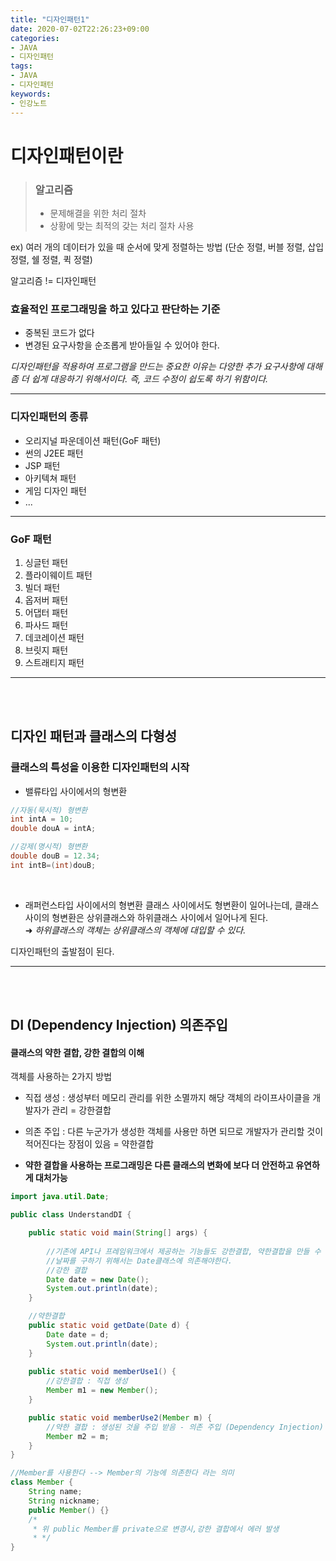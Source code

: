 ```yaml
---
title: "디자인패턴1"
date: 2020-07-02T22:26:23+09:00
categories:
- JAVA
- 디자인패턴
tags:
- JAVA
- 디자인패턴
keywords:
- 인강노트
---
```


<!--more-->

# 디자인패턴이란

> ### 알고리즘 
>- 문제해결을 위한 처리 절차   
>- 상황에 맞는 최적의 갖는 처리 절차 사용    

ex) 여러 개의 데이터가 있을 때 순서에 맞게 정렬하는 방법 (단순 정렬, 버블 정렬, 삽입 정렬, 쉘 정렬, 퀵 정렬)

알고리즘 != 디자인패턴



### 효율적인 프로그래밍을 하고 있다고 판단하는 기준
- 중복된 코드가 없다   
- 변경된 요구사항을 순조롭게 받아들일 수 있어야 한다.


*디자인패턴을 적용하여 프로그램을 만드는 중요한 이유는 다양한 추가 요구사항에 대해 좀 더 쉽게 대응하기 위해서이다. 즉, 코드 수정이 쉽도록 하기 위함이다.*


-----

### 디자인패턴의 종류   

- 오리지널 파운데이션 패턴(GoF 패턴)   
- 썬의 J2EE 패턴   
- JSP 패턴   
- 아키텍쳐 패턴   
- 게임 디자인 패턴   
- ...

----

### GoF 패턴

 1. 싱글턴 패턴   
 2. 플라이웨이트 패턴   
 3. 빌더 패턴   
 4. 옵저버 패턴   
 5. 어댑터 패턴   
 6. 파사드 패턴   
 7. 데코레이션 패턴   
 8. 브릿지 패턴   
 9. 스트래티지 패턴   


-----
<br/>
<br/>

## 디자인 패턴과 클래스의 다형성

### 클래스의 특성을 이용한 디자인패턴의 시작

- 밸류타입 사이에서의 형변환  
```java
//자동(묵시적) 형변환
int intA = 10;
double douA = intA;

//강제(명시적) 형변환
double douB = 12.34;
int intB=(int)douB;
```

<br/>


- 래퍼런스타입 사이에서의 형변환
클래스 사이에서도 형변환이 일어나는데, 클래스 사이의 형변환은 상위클래스와 하위클래스 사이에서 일어나게 된다.   
&#10140; *하위클래스의 객체는 상위클래스의 객체에 대입할 수 있다.*

디자인패턴의 출발점이 된다.


-----
<br/>
<br/>

## DI (Dependency Injection) 의존주입   
#### 클래스의 약한 결합, 강한 결합의 이해


객체를 사용하는 2가지 방법
- 직접 생성 : 생성부터 메모리 관리를 위한 소멸까지 해당 객체의 라이프사이클을 개발자가 관리 = 강한결합
   
- 의존 주입 : 다른 누군가가 생성한 객체를 사용만 하면 되므로 개발자가 관리할 것이 적어진다는 장점이 있음 = 약한결합



- **약한 결합을 사용하는 프로그래밍은 다른 클래스의 변화에 보다 더 안전하고 유연하게 대처가능**
```java
import java.util.Date;

public class UnderstandDI {

	public static void main(String[] args) {
		
		//기존에 API나 프레임워크에서 제공하는 기능들도 강한결합, 약한결합을 만들 수 있다.
		//날짜를 구하기 위해서는 Date클래스에 의존해야한다.
		//강한 결합
		Date date = new Date();
		System.out.println(date);
	}

	//약한결합
	public static void getDate(Date d) {
		Date date = d;
		System.out.println(date);
	}
	
	public static void memberUse1() {
		//강한결합 : 직접 생성
		Member m1 = new Member();
	}

	public static void memberUse2(Member m) {
		//약한 결합 : 생성된 것을 주입 받음 - 의존 주입 (Dependency Injection)
		Member m2 = m;
	}
}

//Member를 사용한다 --> Member의 기능에 의존한다 라는 의미
class Member {
	String name;
	String nickname;
	public Member() {}
	/*
	 * 위 public Member를 private으로 변경시,강한 결합에서 에러 발생
	 * */
}
```